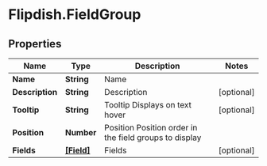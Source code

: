 # Flipdish.FieldGroup

## Properties
Name | Type | Description | Notes
------------ | ------------- | ------------- | -------------
**Name** | **String** | Name | 
**Description** | **String** | Description | [optional] 
**Tooltip** | **String** | Tooltip  <remarks>Displays on text hover</remarks> | [optional] 
**Position** | **Number** | Position  <remarks>Position order in the field groups to display</remarks> | 
**Fields** | [**[Field]**](Field.md) | Fields | [optional] 


